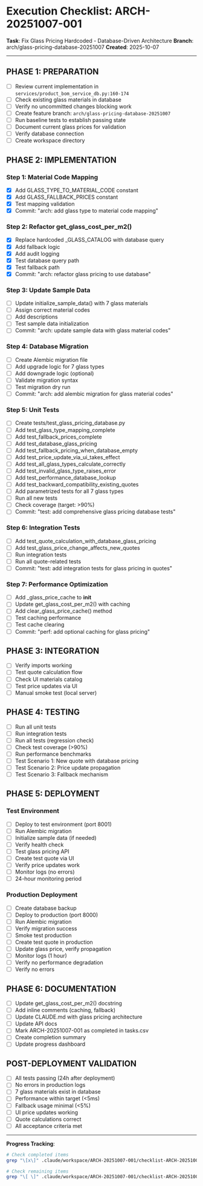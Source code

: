 # Execution Checklist: ARCH-20251007-001

**Task**: Fix Glass Pricing Hardcoded - Database-Driven Architecture
**Branch**: arch/glass-pricing-database-20251007
**Created**: 2025-10-07

---

## PHASE 1: PREPARATION

- [ ] Review current implementation in `services/product_bom_service_db.py:160-174`
- [ ] Check existing glass materials in database
- [ ] Verify no uncommitted changes blocking work
- [ ] Create feature branch: `arch/glass-pricing-database-20251007`
- [ ] Run baseline tests to establish passing state
- [ ] Document current glass prices for validation
- [ ] Verify database connection
- [ ] Create workspace directory

## PHASE 2: IMPLEMENTATION

### Step 1: Material Code Mapping
- [x] Add GLASS_TYPE_TO_MATERIAL_CODE constant
- [x] Add GLASS_FALLBACK_PRICES constant
- [x] Test mapping validation
- [x] Commit: "arch: add glass type to material code mapping"

### Step 2: Refactor get_glass_cost_per_m2()
- [x] Replace hardcoded _GLASS_CATALOG with database query
- [x] Add fallback logic
- [x] Add audit logging
- [x] Test database query path
- [x] Test fallback path
- [x] Commit: "arch: refactor glass pricing to use database"

### Step 3: Update Sample Data
- [ ] Update initialize_sample_data() with 7 glass materials
- [ ] Assign correct material codes
- [ ] Add descriptions
- [ ] Test sample data initialization
- [ ] Commit: "arch: update sample data with glass material codes"

### Step 4: Database Migration
- [ ] Create Alembic migration file
- [ ] Add upgrade logic for 7 glass types
- [ ] Add downgrade logic (optional)
- [ ] Validate migration syntax
- [ ] Test migration dry run
- [ ] Commit: "arch: add alembic migration for glass material codes"

### Step 5: Unit Tests
- [ ] Create tests/test_glass_pricing_database.py
- [ ] Add test_glass_type_mapping_complete
- [ ] Add test_fallback_prices_complete
- [ ] Add test_database_glass_pricing
- [ ] Add test_fallback_pricing_when_database_empty
- [ ] Add test_price_update_via_ui_takes_effect
- [ ] Add test_all_glass_types_calculate_correctly
- [ ] Add test_invalid_glass_type_raises_error
- [ ] Add test_performance_database_lookup
- [ ] Add test_backward_compatibility_existing_quotes
- [ ] Add parametrized tests for all 7 glass types
- [ ] Run all new tests
- [ ] Check coverage (target: >90%)
- [ ] Commit: "test: add comprehensive glass pricing database tests"

### Step 6: Integration Tests
- [ ] Add test_quote_calculation_with_database_glass_pricing
- [ ] Add test_glass_price_change_affects_new_quotes
- [ ] Run integration tests
- [ ] Run all quote-related tests
- [ ] Commit: "test: add integration tests for glass pricing in quotes"

### Step 7: Performance Optimization
- [ ] Add _glass_price_cache to __init__
- [ ] Update get_glass_cost_per_m2() with caching
- [ ] Add clear_glass_price_cache() method
- [ ] Test caching performance
- [ ] Test cache clearing
- [ ] Commit: "perf: add optional caching for glass pricing"

## PHASE 3: INTEGRATION

- [ ] Verify imports working
- [ ] Test quote calculation flow
- [ ] Check UI materials catalog
- [ ] Test price updates via UI
- [ ] Manual smoke test (local server)

## PHASE 4: TESTING

- [ ] Run all unit tests
- [ ] Run integration tests
- [ ] Run all tests (regression check)
- [ ] Check test coverage (>90%)
- [ ] Run performance benchmarks
- [ ] Test Scenario 1: New quote with database pricing
- [ ] Test Scenario 2: Price update propagation
- [ ] Test Scenario 3: Fallback mechanism

## PHASE 5: DEPLOYMENT

### Test Environment
- [ ] Deploy to test environment (port 8001)
- [ ] Run Alembic migration
- [ ] Initialize sample data (if needed)
- [ ] Verify health check
- [ ] Test glass pricing API
- [ ] Create test quote via UI
- [ ] Verify price updates work
- [ ] Monitor logs (no errors)
- [ ] 24-hour monitoring period

### Production Deployment
- [ ] Create database backup
- [ ] Deploy to production (port 8000)
- [ ] Run Alembic migration
- [ ] Verify migration success
- [ ] Smoke test production
- [ ] Create test quote in production
- [ ] Update glass price, verify propagation
- [ ] Monitor logs (1 hour)
- [ ] Verify no performance degradation
- [ ] Verify no errors

## PHASE 6: DOCUMENTATION

- [ ] Update get_glass_cost_per_m2() docstring
- [ ] Add inline comments (caching, fallback)
- [ ] Update CLAUDE.md with glass pricing architecture
- [ ] Update API docs
- [ ] Mark ARCH-20251007-001 as completed in tasks.csv
- [ ] Create completion summary
- [ ] Update progress dashboard

## POST-DEPLOYMENT VALIDATION

- [ ] All tests passing (24h after deployment)
- [ ] No errors in production logs
- [ ] 7 glass materials exist in database
- [ ] Performance within target (<5ms)
- [ ] Fallback usage minimal (<5%)
- [ ] UI price updates working
- [ ] Quote calculations correct
- [ ] All acceptance criteria met

---

**Progress Tracking**:
```bash
# Check completed items
grep "\[x\]" .claude/workspace/ARCH-20251007-001/checklist-ARCH-20251007-001.md | wc -l

# Check remaining items
grep "\[ \]" .claude/workspace/ARCH-20251007-001/checklist-ARCH-20251007-001.md | wc -l
```
